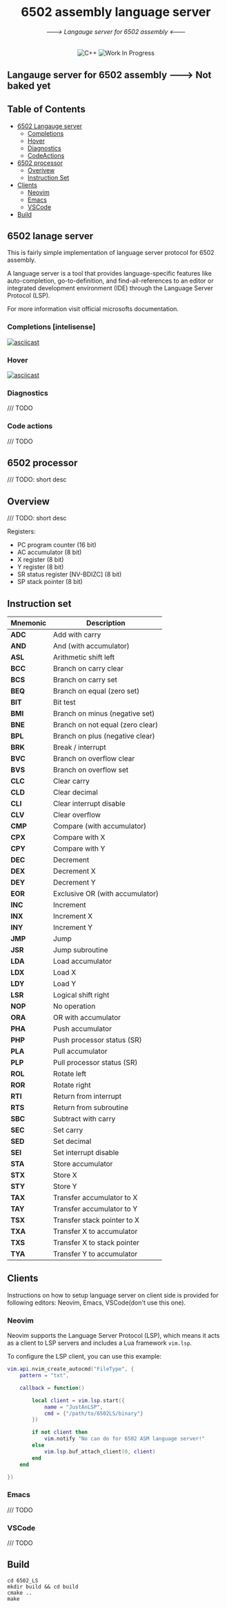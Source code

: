 <div align="center">

  <h1>6502 assembly language server</h1>
  <h6> ---> Langauge server for 6502 assembly <--- </h6>

![C++](https://img.shields.io/badge/C++-blue?style=for-the-badge&logo=c%2B%2B)
![Work In Progress](https://img.shields.io/badge/Work%20In%20Progress-orange?style=for-the-badge)

</div>

## Langauge server for 6502 assembly ---> Not baked yet

## Table of Contents ##

- [6502 Langauge server](#)
   - [Completions](#)
   - [Hover](#)
   - [Diagnostics](#)
   - [CodeActions](#)
- [6502 processor](#)
  - [Overivew](#)
  - [Instruction Set](#)
- [Clients](#)
  - [Neovim](#)
  - [Emacs](#)
  - [VSCode](#)
- [Build](#)

## 6502 lanage server ##

This is fairly simple implementation of language server protocol for 6502 assembly.

A language server is a tool that provides language-specific features like auto-completion, go-to-definition, and find-all-references to an editor or integrated development environment (IDE) through the Language Server Protocol (LSP).

For more information visit official microsofts documentation.

### Completions [intelisense]  ###

[![asciicast](https://asciinema.org/a/Vpxr4wl0QqZ83fRqBJO7xGunM.svg)](https://asciinema.org/a/Vpxr4wl0QqZ83fRqBJO7xGunM)

### Hover ###

[![asciicast](https://asciinema.org/a/syKCKR74Qze1xiQ46AxoEDiyv.svg)](https://asciinema.org/a/syKCKR74Qze1xiQ46AxoEDiyv)

### Diagnostics  ###

/// TODO

### Code actions  ###

/// TODO

## 6502 processor ##

///  TODO: short desc

## Overview ##

/// TODO: short desc

Registers:

* PC	program counter	(16 bit)
* AC	accumulator	(8 bit)
* X	  register	(8 bit)
* Y	  register	(8 bit)
* SR	status register [NV-BDIZC]	(8 bit)
* SP	stack pointer	(8 bit)


## Instruction set  ##

| Mnemonic | Description |
|----------|------------|
| **ADC**  | Add with carry |
| **AND**  | And (with accumulator) |
| **ASL**  | Arithmetic shift left |
| **BCC**  | Branch on carry clear |
| **BCS**  | Branch on carry set |
| **BEQ**  | Branch on equal (zero set) |
| **BIT**  | Bit test |
| **BMI**  | Branch on minus (negative set) |
| **BNE**  | Branch on not equal (zero clear) |
| **BPL**  | Branch on plus (negative clear) |
| **BRK**  | Break / interrupt |
| **BVC**  | Branch on overflow clear |
| **BVS**  | Branch on overflow set |
| **CLC**  | Clear carry |
| **CLD**  | Clear decimal |
| **CLI**  | Clear interrupt disable |
| **CLV**  | Clear overflow |
| **CMP**  | Compare (with accumulator) |
| **CPX**  | Compare with X |
| **CPY**  | Compare with Y |
| **DEC**  | Decrement |
| **DEX**  | Decrement X |
| **DEY**  | Decrement Y |
| **EOR**  | Exclusive OR (with accumulator) |
| **INC**  | Increment |
| **INX**  | Increment X |
| **INY**  | Increment Y |
| **JMP**  | Jump                          |
| **JSR**  | Jump subroutine               |
| **LDA**  | Load accumulator              |
| **LDX**  | Load X                        |
| **LDY**  | Load Y                        |
| **LSR**  | Logical shift right           |
| **NOP**  | No operation                  |
| **ORA**  | OR with accumulator           |
| **PHA**  | Push accumulator              |
| **PHP**  | Push processor status (SR)    |
| **PLA**  | Pull accumulator              |
| **PLP**  | Pull processor status (SR)    |
| **ROL**  | Rotate left                   |
| **ROR**  | Rotate right                  |
| **RTI**  | Return from interrupt         |
| **RTS**  | Return from subroutine        |
| **SBC**  | Subtract with carry           |
| **SEC**  | Set carry                     |
| **SED**  | Set decimal                   |
| **SEI**  | Set interrupt disable         |
| **STA**  | Store accumulator             |
| **STX**  | Store X                       |
| **STY**  | Store Y                       |
| **TAX**  | Transfer accumulator to X     |
| **TAY**  | Transfer accumulator to Y     |
| **TSX**  | Transfer stack pointer to X   |
| **TXA**  | Transfer X to accumulator     |
| **TXS**  | Transfer X to stack pointer   |
| **TYA**  | Transfer Y to accumulator     |


## Clients ##

Instructions on how to setup language server on client side is provided for following editors: Neovim, Emacs, VSCode(don't use this one).

### Neovim ###

Neovim supports the Language Server Protocol (LSP), which means it acts as a client to LSP servers and includes a Lua framework `vim.lsp`.

To configure the LSP client, you can use this example:

```Lua
vim.api.nvim_create_autocmd("FileType", {
    pattern = "txt",

    callback = function()

        local client = vim.lsp.start({
            name = "JustAnLSP",
            cmd = {"/path/to/6502LS/binary"}
        })

        if not client then
            vim.notify "No can do for 6502 ASM language server!"
        else
            vim.lsp.buf_attach_client(0, client)
        end
    end

})
```

### Emacs ###

/// TODO

### VSCode ###

/// TODO

## Build ##

``` shell
cd 6502_LS
mkdir build && cd build
cmake ..
make
```

